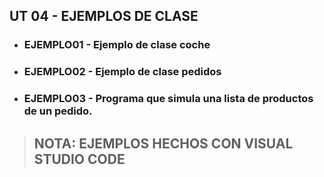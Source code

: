 ## UT 04 - EJEMPLOS DE CLASE
- ### EJEMPLO01 - Ejemplo de clase coche
- ### EJEMPLO02 - Ejemplo de clase pedidos
- ### EJEMPLO03 - Programa que simula una lista de productos de un pedido.
> ## NOTA: EJEMPLOS HECHOS CON VISUAL STUDIO CODE
